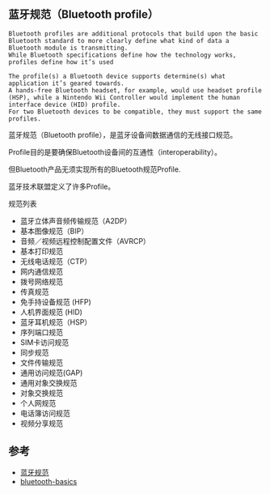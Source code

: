
## 蓝牙规范（Bluetooth profile）

```
Bluetooth profiles are additional protocols that build upon the basic Bluetooth standard to more clearly define what kind of data a Bluetooth module is transmitting. 
While Bluetooth specifications define how the technology works, profiles define how it’s used

The profile(s) a Bluetooth device supports determine(s) what application it’s geared towards. 
A hands-free Bluetooth headset, for example, would use headset profile (HSP), while a Nintendo Wii Controller would implement the human interface device (HID) profile. 
For two Bluetooth devices to be compatible, they must support the same profiles.
```

蓝牙规范（Bluetooth profile），是蓝牙设备间数据通信的无线接口规范。

Profile目的是要确保Bluetooth设备间的互通性（interoperability）。

但Bluetooth产品无须实现所有的Bluetooth规范Profile.

蓝牙技术联盟定义了许多Profile。

规范列表
* 蓝牙立体声音频传输规范（A2DP）
* 基本图像规范（BIP）
* 音频／视频远程控制配置文件（AVRCP）
* 基本打印规范
* 无线电话规范（CTP）
* 网内通信规范
* 拨号网络规范
* 传真规范
* 免手持设备规范 (HFP)
* 人机界面规范 (HID)
* 蓝牙耳机规范（HSP）
* 序列端口规范
* SIM卡访问规范
* 同步规范
* 文件传输规范
* 通用访问规范(GAP)
* 通用对象交换规范
* 对象交换规范
* 个人网规范
* 电话簿访问规范
* 视频分享规范



## 参考
* [蓝牙规范](https://zh.wikipedia.org/zh-cn/%E8%97%8D%E7%89%99%E8%A6%8F%E7%AF%84)
* [bluetooth-basics](https://learn.sparkfun.com/tutorials/bluetooth-basics)
